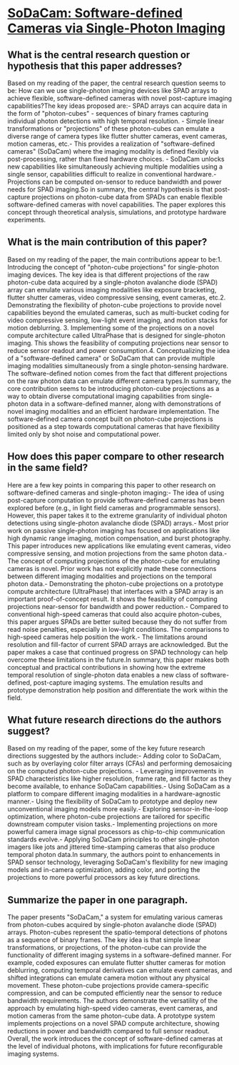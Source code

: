 # [SoDaCam: Software-defined Cameras via Single-Photon Imaging](https://arxiv.org/abs/2309.00066)

## What is the central research question or hypothesis that this paper addresses?

Based on my reading of the paper, the central research question seems to be: How can we use single-photon imaging devices like SPAD arrays to achieve flexible, software-defined cameras with novel post-capture imaging capabilities?The key ideas proposed are:- SPAD arrays can acquire data in the form of "photon-cubes" - sequences of binary frames capturing individual photon detections with high temporal resolution. - Simple linear transformations or "projections" of these photon-cubes can emulate a diverse range of camera types like flutter shutter cameras, event cameras, motion cameras, etc.- This provides a realization of "software-defined cameras" (SoDaCam) where the imaging modality is defined flexibly via post-processing, rather than fixed hardware choices. - SoDaCam unlocks new capabilities like simultaneously achieving multiple modalities using a single sensor, capabilities difficult to realize in conventional hardware.- Projections can be computed on-sensor to reduce bandwidth and power needs for SPAD imaging.So in summary, the central hypothesis is that post-capture projections on photon-cube data from SPADs can enable flexible software-defined cameras with novel capabilities. The paper explores this concept through theoretical analysis, simulations, and prototype hardware experiments.


## What is the main contribution of this paper?

Based on my reading of the paper, the main contributions appear to be:1. Introducing the concept of "photon-cube projections" for single-photon imaging devices. The key idea is that different projections of the raw photon-cube data acquired by a single-photon avalanche diode (SPAD) array can emulate various imaging modalities like exposure bracketing, flutter shutter cameras, video compressive sensing, event cameras, etc.2. Demonstrating the flexibility of photon-cube projections to provide novel capabilities beyond the emulated cameras, such as multi-bucket coding for video compressive sensing, low-light event imaging, and motion stacks for motion deblurring. 3. Implementing some of the projections on a novel compute architecture called UltraPhase that is designed for single-photon imaging. This shows the feasibility of computing projections near sensor to reduce sensor readout and power consumption.4. Conceptualizing the idea of a "software-defined camera" or SoDaCam that can provide multiple imaging modalities simultaneously from a single photon-sensing hardware. The software-defined notion comes from the fact that different projections on the raw photon data can emulate different camera types.In summary, the core contribution seems to be introducing photon-cube projections as a way to obtain diverse computational imaging capabilities from single-photon data in a software-defined manner, along with demonstrations of novel imaging modalities and an efficient hardware implementation. The software-defined camera concept built on photon-cube projections is positioned as a step towards computational cameras that have flexibility limited only by shot noise and computational power.


## How does this paper compare to other research in the same field?

Here are a few key points in comparing this paper to other research on software-defined cameras and single-photon imaging:- The idea of using post-capture computation to provide software-defined cameras has been explored before (e.g., in light field cameras and programmable sensors). However, this paper takes it to the extreme granularity of individual photon detections using single-photon avalanche diode (SPAD) arrays.- Most prior work on passive single-photon imaging has focused on applications like high dynamic range imaging, motion compensation, and burst photography. This paper introduces new applications like emulating event cameras, video compressive sensing, and motion projections from the same photon data.- The concept of computing projections of the photon-cube for emulating cameras is novel. Prior work has not explicitly made these connections between different imaging modalities and projections on the temporal photon data.- Demonstrating the photon-cube projections on a prototype compute architecture (UltraPhase) that interfaces with a SPAD array is an important proof-of-concept result. It shows the feasibility of computing projections near-sensor for bandwidth and power reduction.- Compared to conventional high-speed cameras that could also acquire photon-cubes, this paper argues SPADs are better suited because they do not suffer from read noise penalties, especially in low-light conditions. The comparisons to high-speed cameras help position the work.- The limitations around resolution and fill-factor of current SPAD arrays are acknowledged. But the paper makes a case that continued progress on SPAD technology can help overcome these limitations in the future.In summary, this paper makes both conceptual and practical contributions in showing how the extreme temporal resolution of single-photon data enables a new class of software-defined, post-capture imaging systems. The emulation results and prototype demonstration help position and differentiate the work within the field.


## What future research directions do the authors suggest?

Based on my reading of the paper, some of the key future research directions suggested by the authors include:- Adding color to SoDaCam, such as by overlaying color filter arrays (CFAs) and performing demosaicing on the computed photon-cube projections. - Leveraging improvements in SPAD characteristics like higher resolution, frame rate, and fill factor as they become available, to enhance SoDaCam capabilities.- Using SoDaCam as a platform to compare different imaging modalities in a hardware-agnostic manner.- Using the flexibility of SoDaCam to prototype and deploy new unconventional imaging models more easily.- Exploring sensor-in-the-loop optimization, where photon-cube projections are tailored for specific downstream computer vision tasks.- Implementing projections on more powerful camera image signal processors as chip-to-chip communication standards evolve.- Applying SoDaCam principles to other single-photon imagers like jots and jittered time-stamping cameras that also produce temporal photon data.In summary, the authors point to enhancements in SPAD sensor technology, leveraging SoDaCam's flexibility for new imaging models and in-camera optimization, adding color, and porting the projections to more powerful processors as key future directions.


## Summarize the paper in one paragraph.

The paper presents "SoDaCam," a system for emulating various cameras from photon-cubes acquired by single-photon avalanche diode (SPAD) arrays. Photon-cubes represent the spatio-temporal detections of photons as a sequence of binary frames. The key idea is that simple linear transformations, or projections, of the photon-cube can provide the functionality of different imaging systems in a software-defined manner. For example, coded exposures can emulate flutter shutter cameras for motion deblurring, computing temporal derivatives can emulate event cameras, and shifted integrations can emulate camera motion without any physical movement. These photon-cube projections provide camera-specific compression, and can be computed efficiently near the sensor to reduce bandwidth requirements. The authors demonstrate the versatility of the approach by emulating high-speed video cameras, event cameras, and motion cameras from the same photon-cube data. A prototype system implements projections on a novel SPAD compute architecture, showing reductions in power and bandwidth compared to full sensor readout. Overall, the work introduces the concept of software-defined cameras at the level of individual photons, with implications for future reconfigurable imaging systems.
